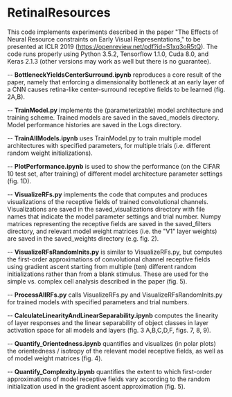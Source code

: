 # RetinalResources

This code implements experiments described in the paper "The Effects of Neural Resource constraints on Early Visual Representations," to be presented at ICLR 2019 (https://openreview.net/pdf?id=S1xq3oR5tQ). The code runs properly using Python 3.5.2, Tensorflow 1.1.0, Cuda 8.0, and Keras 2.1.3 (other versions may work as well but there is no guarantee).

-- **BottleneckYieldsCenterSurround.ipynb** reproduces a core result of the paper, namely that enforcing a dimensionality bottleneck at an early layer of a CNN causes retina-like center-surround receptive fields to be learned (fig. 2A,B).

-- **TrainModel.py** implements the (parameterizable) model architecture and training scheme.   Trained models are saved in the saved_models directory.  Model performance histories are saved in the Logs directory.

-- **TrainAllModels.ipynb** uses TrainModel.py to train multiple model architectures with specified parameters, for multiple trials (i.e. different random weight initializations).

-- **PlotPerformance.ipynb** is used to show the performance (on the CIFAR 10 test set, after training) of different model architecture parameter settings (fig. 1D).

-- **VisualizeRFs.py** implements the code that computes and produces visualizations of the receptive fields of trained convolutional channels.  Visualizations are saved in the saved_visualizations directory with file names that indicate the model parameter settings and trial number.  Numpy matrices representing the receptive fields are saved in the saved_filters directory, and relevant model weight matrices (i.e. the "V1" layer weights) are saved in the saved_weights directory (e.g. fig. 2).

-- **VisualizeRFsRandomInits.py** is similar to VisualizeRFs.py, but computes the first-order approximations of convolutional channel receptive fields using gradient ascent starting from multiple (ten) different random initializations rather than from a blank stimulus.  These are used for the simple vs. complex cell analysis described in the paper (fig. 5).

-- **ProcessAllRFs.py** calls VisualizeRFs.py and VisualizeRFsRandomInits.py for trained models with specified parameters and trial numbers.

-- **CalculateLinearityAndLinearSeparability.ipynb** computes the linearity of layer responses and the linear separability of object classes in layer activation space for all models and layers (fig. 3 A,B,C,D,F, figs. 7, 8, 9).

-- **Quantify_Orientedness.ipynb** quantifies and visualizes (in polar plots) the orientedness / isotropy of the relevant model receptive fields, as well as of model weight matrices (fig. 4).

-- **Quantify_Complexity.ipynb** quantifies the extent to which first-order approximations of model receptive fields vary according to the random initialization used in the gradient ascent approximation (fig. 5).



